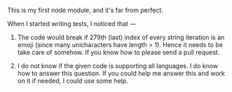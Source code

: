 This is my first node module, and it's far from perfect.

When I started writing tests, I noticed that —

1.  The code would break if 279th (last) index of every string iteration is an emoji (since many unicharacters have length > 1). Hence it needs to be take care of somehow. If you know how to please send a pull request.

2.  I do not know if the given code is supporting all languages. I do know how to answer this question. If you could help me answer this and work on it if needed, I could use some help.
